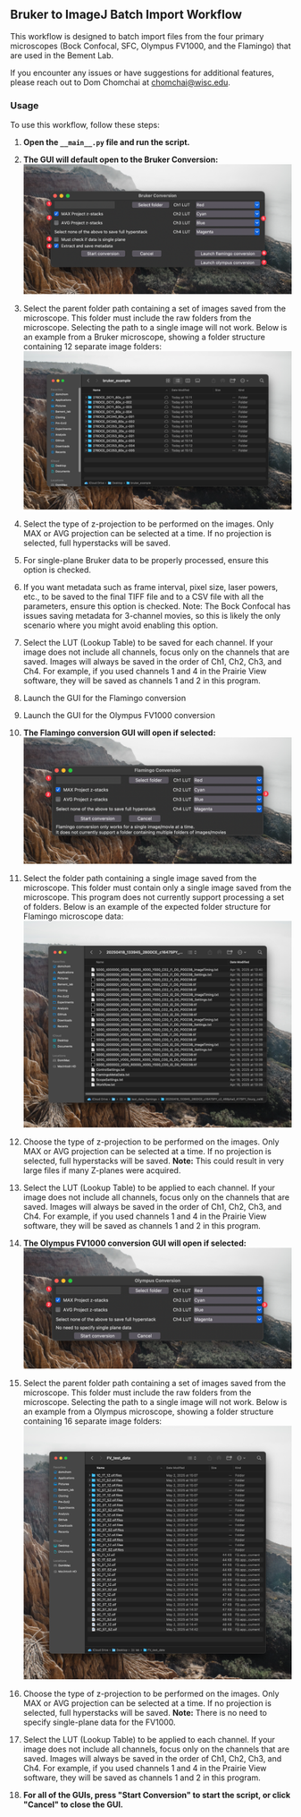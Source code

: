 ## Bruker to ImageJ Batch Import Workflow

This workflow is designed to batch import files from the four primary microscopes (Bock Confocal, SFC, Olympus FV1000, and the Flamingo) that are used in the Bement Lab. 

If you encounter any issues or have suggestions for additional features, please reach out to Dom Chomchai at [chomchai@wisc.edu](mailto:chomchai@wisc.edu).

### Usage

To use this workflow, follow these steps:

1. **Open the `__main__.py` file and run the script.**
2. **The GUI will default open to the Bruker Conversion:**
![Bruker GUI](./assets/readme/BrukerGUI.png)

1. Select the parent folder path containing a set of images saved from the microscope. This folder must include the raw folders from the microscope. Selecting the path to a single image will not work. Below is an example from a Bruker microscope, showing a folder structure containing 12 separate image folders:  
    ![Example Bruker Folder](./assets/readme/BrukerExampleFolder.png)

2. Select the type of z-projection to be performed on the images. Only MAX or AVG projection can be selected at a time. If no projection is selected, full hyperstacks will be saved.

3. For single-plane Bruker data to be properly processed, ensure this option is checked.

4. If you want metadata such as frame interval, pixel size, laser powers, etc., to be saved to the final TIFF file and to a CSV file with all the parameters, ensure this option is checked. Note: The Bock Confocal has issues saving metadata for 3-channel movies, so this is likely the only scenario where you might avoid enabling this option.

5. Select the LUT (Lookup Table) to be saved for each channel. If your image does not include all channels, focus only on the channels that are saved. Images will always be saved in the order of Ch1, Ch2, Ch3, and Ch4. For example, if you used channels 1 and 4 in the Prairie View software, they will be saved as channels 1 and 2 in this program.

6. Launch the GUI for the Flamingo conversion

7. Launch the GUI for the Olympus FV1000 conversion

3. **The Flamingo conversion GUI will open if selected:**
![Flamingo GUI](./assets/readme/FlamingoGUI.png)

1. Select the folder path containing a single image saved from the microscope. This folder must contain only a single image saved from the microscope. This program does not currently support processing a set of folders. Below is an example of the expected folder structure for Flamingo microscope data:  
    ![Example Flamingo Folder](./assets/readme/FlamingoExampleFolder.png)

2. Choose the type of z-projection to be performed on the images. Only MAX or AVG projection can be selected at a time. If no projection is selected, full hyperstacks will be saved. **Note:** This could result in very large files if many Z-planes were acquired.

3. Select the LUT (Lookup Table) to be applied to each channel. If your image does not include all channels, focus only on the channels that are saved. Images will always be saved in the order of Ch1, Ch2, Ch3, and Ch4. For example, if you used channels 1 and 4 in the Prairie View software, they will be saved as channels 1 and 2 in this program.

4. **The Olympus FV1000 conversion GUI will open if selected:**
![Olympus GUI](./assets/readme/OlympusGUI.png)

1. Select the parent folder path containing a set of images saved from the microscope. This folder must include the raw folders from the microscope. Selecting the path to a single image will not work. Below is an example from a Olympus microscope, showing a folder structure containing 16 separate image folders:  
    ![Example Olympus Folder](./assets/readme/OlympusExampleFolder.png)

2. Choose the type of z-projection to be performed on the images. Only MAX or AVG projection can be selected at a time. If no projection is selected, full hyperstacks will be saved. **Note:** There is no need to specify single-plane data for the FV1000.

3. Select the LUT (Lookup Table) to be applied to each channel. If your image does not include all channels, focus only on the channels that are saved. Images will always be saved in the order of Ch1, Ch2, Ch3, and Ch4. For example, if you used channels 1 and 4 in the Prairie View software, they will be saved as channels 1 and 2 in this program.

5. **For all of the GUIs, press "Start Conversion" to start the script, or click "Cancel" to close the GUI.**